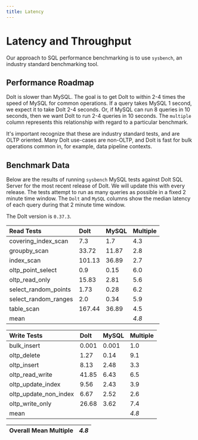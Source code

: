 ```yaml
---
title: Latency
---
```


# Latency and Throughput

Our approach to SQL performance benchmarking is to use `sysbench`, an
industry standard benchmarking tool.

## Performance Roadmap

Dolt is slower than MySQL. The goal is to get Dolt to within 2-4 times
the speed of MySQL for common operations. If a query takes MySQL 1
second, we expect it to take Dolt 2-4 seconds. Or, if MySQL can run 8
queries in 10 seconds, then we want Dolt to run 2-4 queries in 10
seconds. The `multiple` column represents this relationship with
regard to a particular benchmark.

It's important recognize that these are industry standard tests, and
are OLTP oriented. Many Dolt use-cases are non-OLTP, and Dolt is fast
for bulk operations common in, for example, data pipeline contexts.

## Benchmark Data

Below are the results of running `sysbench` MySQL tests against Dolt
SQL Server for the most recent release of Dolt. We will update this
with every release. The tests attempt to run as many queries as
possible in a fixed 2 minute time window. The `Dolt` and `MySQL`
columns show the median latency of each query during that 2 minute
time window.

The Dolt version is `0.37.3`.

| Read Tests | Dolt | MySQL | Multiple |
| :--- | :--- | :--- | :--- |
| covering\_index\_scan | 7.3 | 1.7 | 4.3 |
| groupby\_scan | 33.72 | 11.87 | 2.8 |
| index\_scan | 101.13 | 36.89 | 2.7 |
| oltp\_point\_select | 0.9 | 0.15 | 6.0 |
| oltp\_read\_only | 15.83 | 2.81 | 5.6 |
| select\_random\_points | 1.73 | 0.28 | 6.2 |
| select\_random\_ranges | 2.0 | 0.34 | 5.9 |
| table\_scan | 167.44 | 36.89 | 4.5 |
| mean |  |  | _4.8_ |

| Write Tests | Dolt | MySQL | Multiple |
| :--- | :--- | :--- | :--- |
| bulk\_insert | 0.001 | 0.001 | 1.0 |
| oltp\_delete | 1.27 | 0.14 | 9.1 |
| oltp\_insert | 8.13 | 2.48 | 3.3 |
| oltp\_read\_write | 41.85 | 6.43 | 6.5 |
| oltp\_update\_index | 9.56 | 2.43 | 3.9 |
| oltp\_update\_non\_index | 6.67 | 2.52 | 2.6 |
| oltp\_write\_only | 26.68 | 3.62 | 7.4 |
| mean |  |  | _4.8_ |

| Overall Mean Multiple | _4.8_ |
| :--- | :--- |
<br/>
